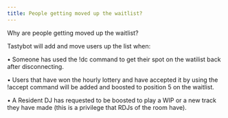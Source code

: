 ```yaml
---
title: People getting moved up the waitlist?
---
```

Why are people getting moved up the waitlist?

Tastybot will add and move users up the list when:

 • Someone has used the !dc command to get their spot on the watilist back after disconnecting.
 
 • Users that have won the hourly lottery and have accepted it by using the !accept command will be added and boosted to position 5 on the waitlist.
 
 • A Resident DJ has requested to be boosted to play a WIP or a new track they have made (this is a privilege that RDJs of the room have).
